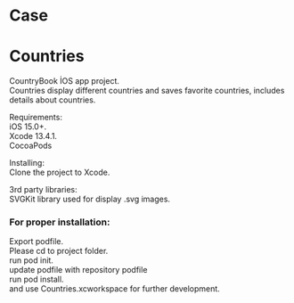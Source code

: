 # Case
# Countries
CountryBook İOS app project.  
Countries display different countries and saves favorite countries, includes details about countries.  

Requirements:  
iOS 15.0+.   
Xcode 13.4.1.   
CocoaPods  

Installing:    
Clone the project to Xcode.  

3rd party libraries:  
SVGKit library used for display .svg images.  
### For proper installation:    
Export podfile.  
Please cd to project folder.   
run pod init.   
update podfile with repository podfile    
run pod install.   
and use Countries.xcworkspace for further development.    
